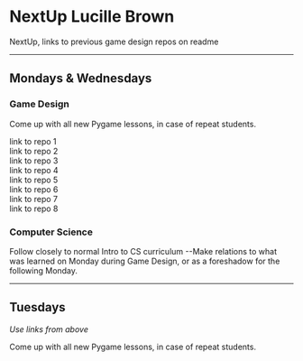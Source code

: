# NextUp Lucille Brown
NextUp, links to previous game design repos on readme

***  

## Mondays & Wednesdays  

### Game Design  

Come up with all new Pygame lessons, in case of repeat students.  

link to repo 1  
link to repo 2  
link to repo 3  
link to repo 4  
link to repo 5  
link to repo 6  
link to repo 7  
link to repo 8    


### Computer Science  

Follow closely to normal Intro to CS curriculum --Make relations to what was learned on Monday during Game Design, or as a foreshadow for the following Monday.  

***  

## Tuesdays  

*Use links from above*  

Come up with all new Pygame lessons, in case of repeat students.  

